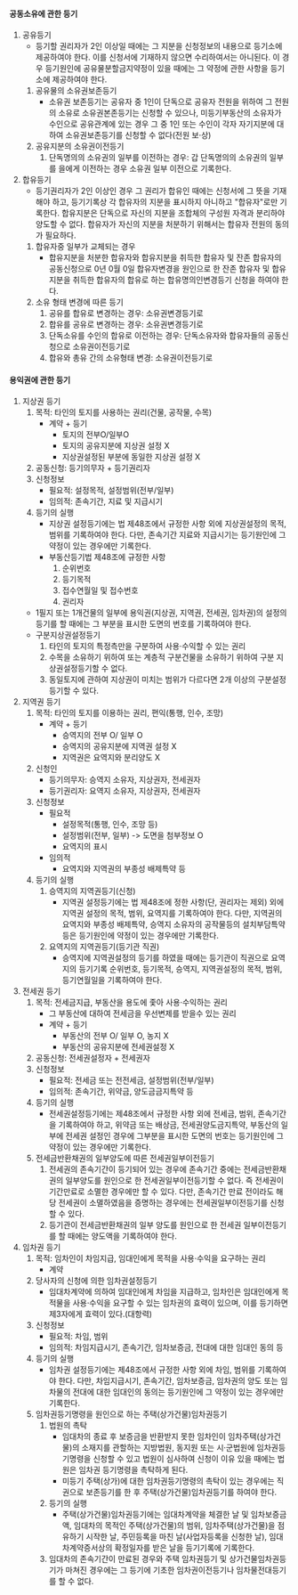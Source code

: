 #### 공동소유에 관한 등기
1. 공유등기
    - 등기할 권리자가 2인 이상일 때에는 그 지분을 신청정보의 내용으로 등기소에 제공하여야 한다. 이를 신청서에 기재하지 않으면 수리하여서는 아니된다. 이 경우 등기원인에 공유물분할금지약정이 있을 때에는 그 약정에 관한 사항을 등기소에 제공하여야 한다.
    1. 공유물의 소유권보존등기
        - 소유권 보존등기는 공유자 중 1인이 단독으로 공유자 전원을 위하여 그 전원의 소유로 소유권본존등기는 신청할 수 있으나, 미등기부동산의 소유자가 수인으로 공유관계에 있는 경우 그 중 1인 또는 수인이 각자 자기지분에 대하여 소유권보존등기를 신청할 수 없다(전원 보·상)
    2. 공유지분의 소유권이전등기
        1. 단독명의의 소유권의 일부를 이전하는 경우: 갑 단독명의의 소유권의 일부를 을에게 이전하는 경우 소유권 일부 이전으로 기록한다.
2. 합유등기
    - 등기권리자가 2인 이상인 경우 그 권리가 합유인 때에는 신청서에 그 뜻을 기재해야 하고, 등기기록상 각 합유자의 지분을 표시하지 아니하고 "합유자"로만 기록한다. 합유지분은 단독으로 자신의 지분을 조합체의 구성원 자격과 분리하야 양도할 수 없다. 합유자가 자신의 지분을 처분하기 위해서는 합유자 전원의 동의가 필요하다.
    1. 합유자중 일부가 교체되는 경우
        - 합유지분을 처분한 합유자와 합유지분을 취득한 합유자 및 잔존 합유자의 공동신청으로 0년 0월 0일 합유자변경을 원인으로 한 잔존 합유자 및 합유지분을 취득한 합유자의 합유로 하는 합유명의인변경등기 신청을 하여야 한다.
    2. 소유 형태 변경에 따른 등기
        1. 공유를 합유로 변경하는 경우: 소유권변경등기로
        2. 합유를 공유로 변경하는 경우: 소유권변경등기로
        3. 단독소유를 수인의 합유로 이전하는 경우: 단독소유자와 합유자들의 공동신청으로 소유권이전등기로
        4. 합유와 총유 간의 소유형태 변경: 소유권이전등기로
#### 용익권에 관한 등기
1. 지상권 등기
    1. 목적: 타인의 토지를 사용하는 권리(건물, 공작물, 수목)
        - 계약 + 등기
            - 토지의 전부O/일부O
            - 토지의 공유지분에 지상권 설정 X
            - 지상권설정된 부분에 동일한 지상권 설정 X
    2. 공동신청: 등기의무자 + 등기권리자
    3. 신청정보
        - 필요적: 설정목적, 설정범위(전부/일부)
        - 임의적: 존속기간, 지료 및 지급시기
    4. 등기의 실행
        - 지상권 설정등기에는 법 제48조에서 규정한 사항 외에 지상권설정의 목적, 범위를 기록하여야 한다. 다만, 존속기간 지료와 지급시기는 등기원인에 그 약정이 있는 경우에만 기록한다.
        - 부동산등기법 제48조에 규정한 사항
            1. 순위번호
            2. 등기목적
            3. 접수연월일 및 접수번호
            4. 권리자
    - 1필지 또는 1개건물의 일부에 용익권(지상권, 지역권, 전세권, 임차권)의 설정의 등기를 할 때에는 그 부분을 표시한 도면의 번호를 기록하여야 한다.
    - 구분지상권설정등기
        1. 타인의 토지의 특정측만을 구분하여 사용·수익할 수 있는 권리
        2. 수목을 소유하기 위하여 또는 계층적 구분건물을 소유하기 위하여 구분 지상권설정등기할 수 없다.
        3. 동일토지에 관하여 지상권이 미치는 범위가 다르다면 2개 이상의 구분설정 등기할 수 있다.
2. 지역권 등기
    1. 목적: 타인의 토지를 이용하는 권리, 편익(통행, 인수, 조망)
        - 계약 + 등기
            - 승역지의 전부 O/ 일부 O
            - 승역지의 공유지분에 지역권 설정 X
            - 지역권은 요역지와 분리양도 X 
    2. 신청인
        - 등기의무자: 승역지 소유자, 지상권자, 전세권자
        - 등기권리자: 요역지 소유자, 지상권자, 전세권자
    3. 신청정보
        - 필요적
            - 설정목적(통행, 인수, 조망 등)
            - 설정범위(전부, 일부) -> 도면을 첨부정보 O
            - 요역지의 표시
        - 임의적
            - 요역지와 지역권의 부종성 배제특약 등
    4. 등기의 실행
        1. 승역지의 지역권등기(신청)
            - 지역권 설정등기에는 법 제48조에 정한 사항(단, 권리자는 제외) 외에 지역권 설정의 목적, 범위, 요역지를 기록하여야 한다. 다만, 지역권의 요역지와 부종성 배제특약, 승역지 소유자의 공작물등의 설치부담특약 등은 등기원인에 약정이 있는 경우에만 기록한다.
        2. 요역지의 지역권등기(등기관 직권)
            - 승역지에 지역권설정의 등기를 하였을 때에는 등기관이 직권으로 요역지의 등기기록 순위번호, 등기목적, 승역지, 지역권설정의 목적, 범위, 등기연월일을 기록하여야 한다.
3. 전세권 등기
    1. 목적: 전세금지급, 부동산을 용도에 좇아 사용·수익하는 권리
        - 그 부동산에 대하여 전세금을 우선변제를 받을수 있는 권리
        - 계약 + 등기
            - 부동산의 전부 O/ 일부 O, 농지 X
            - 부동산의 공유지분에 전세권설정 X
    2. 공동신청: 전세권설정자 + 전세권자
    3. 신청정보
        - 필요적: 전세금 또는 전전세금, 설정범위(전부/일부)
        - 임의적: 존속기간, 위약금, 양도금금지특약 등
    4. 등기의 실행
        - 전세권설정등기에는 제48조에서 규정한 사항 외에 전세금, 범위, 존속기간을 기록하여야 하고, 위약금 또는 배상금, 전세권양도금지특약, 부동산의 일부에 전세권 설정인 경우에 그부분을 표시한 도면의 번호는 등기원인에 그 약정이 있는 경우에만 기록한다.
    5. 전세금반환채권의 일부양도에 따른 전세권일부이전등기
        1. 전세권의 존속기간이 등기되어 있는 경우에 존속기간 중에는 전세금반환채권의 일부양도를 원인으로 한 전세권일부이전등기할 수 없다. 즉 전세권이 기간만료로 소멸한 경우에만 할 수 있다. 다만, 존속기간 만료 전이라도 해당 전세권이 소멸하였음을 증명하는 경우에는 전세권일부이전등기를 신청할 수 있다.
        2. 등기관이 전세금반환채권의 일부 양도를 원인으로 한 전세권 일부이전등기를 할 때에는 양도액을 기록하여야 한다.
4. 임차권 등기
    1. 목적: 임차인이 차임지급, 임대인에게 목적을 사용·수익을 요구하는 권리
        - 계약
    2. 당사자의 신청에 의한 임차권설정등기  
        - 임대차계약에 의하여 임대인에게 차임을 지급하고, 임차인은 임대인에게 목적물을 사용·수익을 요구할 수 있는 임차권의 효력이 있으며, 이를 등기하면 제3자에게 효력이 있다.(대항력)
    3. 신청정보
        - 필요적: 차임, 범위
        - 임의적: 차임지급시기, 존속기간, 임차보증금, 전대에 대한 임대인 동의 등
    4. 등기의 실행
        - 임차권 설정등기에는 제48조에서 규정한 사항 외에 차임, 범위를 기록하여야 한다. 다만, 차임지급시기, 존속기간, 임차보증금, 임차권의 양도 또는 임차물의 전대에 대한 임대인의 동의는 등기원인에 그 약정이 있는 경우에만 기록한다.
    5. 임차권등기명령을 원인으로 하는 주택(상가건물)임차권등기
        1. 법원의 촉탁
            - 임대차의 종료 후 보증금을 반환받지 못한 임차인이 임차주택(상가건물)의 소재지를 관할하는 지방법원, 동지원 또는 시·군법원에 임차권등기명령을 신청할 수 있고 법원이 심사하여 신청이 이유 있을 때에는 법원은 임차권 등기명령을 촉탁하게 된다.
            - 미등기 주택(상가)에 대한 임차권등기명령의 촉탁이 있는 경우에는 직권으로 보존등기를 한 후 주택(상가건물)임차권등기를 하여야 한다.
        2. 등기의 실행
            - 주택(상가건물)임차권등기에는 임대차계약을 체결한 날 및 임차보증금액, 임대차의 목적인 주택(상가건물)의 범위, 임차주택(상가건물)을 점유하기 시작한 날, 주민등록을 마친 날(사업자등록을 신청한 날), 임대차계약증서상의 확정일자를 받은 날을 등기기록에 기록한다.
        3. 임대차의 존속기간이 만료된 경우와 주택 임차권등기 및 상가건물임차권등기가 마쳐진 경우에는 그 등기에 기초한 임차권이전등기나 임차물전대등기를 할 수 없다.
